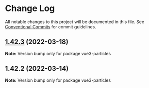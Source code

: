 # Change Log

All notable changes to this project will be documented in this file.
See [Conventional Commits](https://conventionalcommits.org) for commit guidelines.

## [1.42.3](https://github.com/matteobruni/tsparticles/compare/vue3-particles@1.42.2...vue3-particles@1.42.3) (2022-03-18)

**Note:** Version bump only for package vue3-particles





## 1.42.2 (2022-03-14)

**Note:** Version bump only for package vue3-particles
